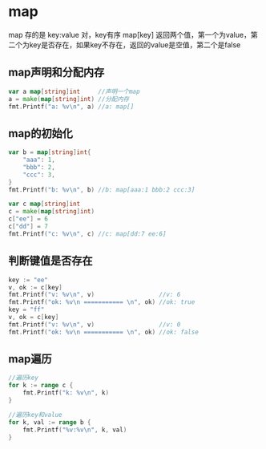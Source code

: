# map

map 存的是 key:value 对，key有序
map[key] 返回两个值，第一个为value，第二个为key是否存在，如果key不存在，返回的value是空值，第二个是false

## map声明和分配内存
```go
var a map[string]int     //声明一个map
a = make(map[string]int) //分配内存
fmt.Printf("a: %v\n", a) //a: map[]
```

## map的初始化
```go
var b = map[string]int{
    "aaa": 1,
    "bbb": 2,
    "ccc": 3,
}
fmt.Printf("b: %v\n", b) //b: map[aaa:1 bbb:2 ccc:3]

var c map[string]int
c = make(map[string]int)
c["ee"] = 6
c["dd"] = 7
fmt.Printf("c: %v\n", c) //c: map[dd:7 ee:6]
```

## 判断键值是否存在
```go
key := "ee"
v, ok := c[key]
fmt.Printf("v: %v\n", v)                  //v: 6
fmt.Printf("ok: %v\n =========== \n", ok) //ok: true
key = "ff"
v, ok = c[key]
fmt.Printf("v: %v\n", v)                  //v: 0
fmt.Printf("ok: %v\n =========== \n", ok) //ok: false
```

## map遍历
```go
//遍历key
for k := range c {
    fmt.Printf("k: %v\n", k)
}

//遍历key和value
for k, val := range b {
    fmt.Printf("%v:%v\n", k, val)
}
```

